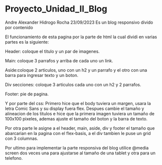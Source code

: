 # Proyecto_Unidad_II_Blog

Andre Alexander Hidrogo Rocha 23/09/2023
Es un blog responsivo divido por contenido

El funcionamiento de esta pagina por la parte de html la cual dividi en varias partes es la siguiente:

Header: coloque el titulo y un par de imagenes.

Main: coloque 3 parrafos y arriba de cada uno un link.

Aside:coloque 2 articulos, uno con un h2 y un parrafo y el otro con una barra para ingresar texto y un boton.

Div secciones: coloque 3 articulos cada uno con un h2 y 2 parrafos.

Footer: pie de pagina.

Y por parte del css:
Primero hice que el body tuviera un margen, usara la letra Comic Sans y su display fuera flex. Despues cambie el tamaño y alineacion de los titulos e hice que la primera imagen tuviera un tamaño de 100x100 pixeles, ademas ajuste el tamaño del boton y la barra de texto.

Por otra parte le asigne a el header, main, aside, div y footer el tamaño que abarcarian en la pagina con el flex-basis, a el div tambien le puse un grid con 3 columnas.

Por ultimo para implementar la parte responsiva del blog utilice @media screen dos veces una para ajustarse al tamaño de una tablet y otra para un telefono.


